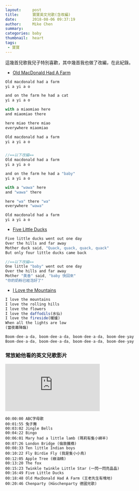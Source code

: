 ```yaml
---
layout:     post
title:      寶寶英文兒歌(含改編)
date:       2018-08-06 09:37:19
author:     Mike Chen
summary:    
categories: baby
thumbnail:  heart
tags:
 - 寶寶
---
```


這幾首兒歌我兒子特別喜歡，其中幾首我也做了改編，在此紀錄。

* [Old MacDonald Had A Farm](https://www.youtube.com/watch?v=lxBdN_8ltR8)

```js
Old macdonald had a farm
yi a yi a o

and on the farm he had a cat
yi a yi a o

with a miaomiao here
and miaomiao there

here miao there miao
everywhere miaomiao

Old macdonald had a farm
yi a yi a o


//==以下改編==
Old macdonald had a farm
yi a yi a o

and on the farm he had a "baby"
yi a yi a o

with a "wawa" here
and "wawa" there

here "wa" there "wa"
everywhere "wawa"

Old macdonald had a farm
yi a yi a o

```

* [Five Little Ducks](https://www.youtube.com/watch?v=5NUiGQpQFAM)

```js
Five little ducks went out one day 
Over the hills and far away
Mother duck said, "Quack, quack, quack, quack"
But only four little ducks came back

//==以下改編==
One little "baby" went out one day 
Over the hills and far away
Mother "美香" said, "baby 快回來"
"你的奶粉已經泡好了"

```

* [I Love the Mountains](https://www.youtube.com/watch?v=VCPg3Bx1vf0)

```js
I love the mountains 
I love the rolling hills 
I love the flowers
I love the daffodils(水仙)
I love the fireside(暖爐)
When all the lights are low 
(當夜幕降臨)

Boom-dee-a-da, boom-dee-a-da, boom-dee-a-da, boom-dee-yay
Boom-dee-a-da, boom-dee-a-da, boom-dee-a-da, boom-dee-yay
```





### 常放給他看的英文兒歌影片

<div class="videoWrapper">
    <iframe src="https://www.youtube.com/embed/_EdEB_BuSFw" frameborder="0" allow="autoplay; encrypted-media" allowfullscreen></iframe>
</div>

```
00:00:00 ABC字母歌
00:01:55 兔子舞
00:03:02 Jingle Bells
00:04:22 Bingo
00:06:01 Mary had a little lamb (瑪莉有隻小綿羊)
00:07:26 London Bridge (倫敦鐵橋)
00:08:33 Ten little Indian boys
00:10:22 Fly Birdie Fly (我是隻小小鳥)
00:12:05 Apple Tree (綠油精)
00:13:20 The fox
00:15:23 Twinkle twinkle Little Star (一閃一閃亮晶晶)
00:16:49 Five Little Ducks
00:18:48 Old MacDonald Had A Farm (王老先生有塊地)
00:20:46 Chenparty (Häschenparty 德國兒歌)
```